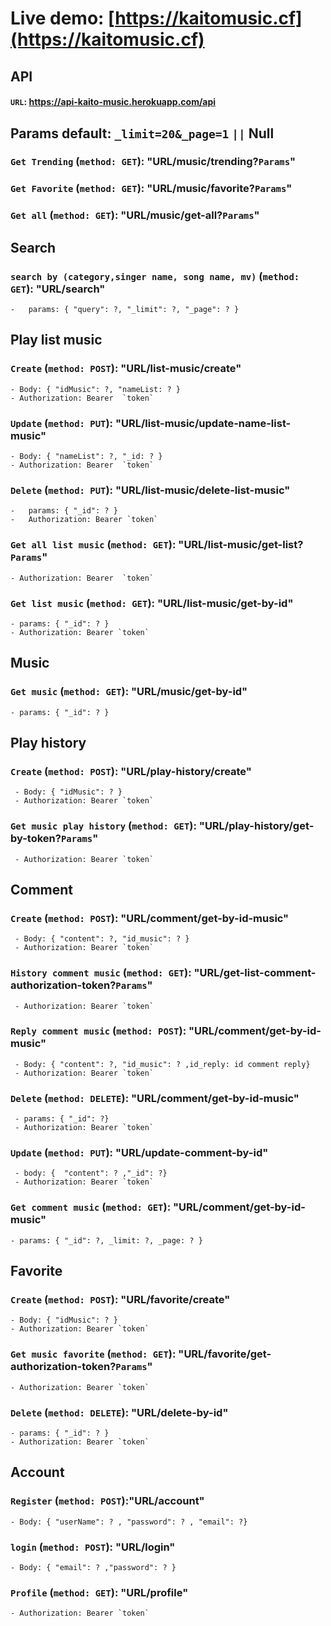 # Live demo: [https://kaitomusic.cf](https://kaitomusic.cf)

## API

#### `URL`: <https://api-kaito-music.herokuapp.com/api>

## Params default: `_limit=20&_page=1` `||` Null

### `Get Trending` (`method: GET`): "URL/music/trending?`Params`"

### `Get Favorite` (`method: GET`): "URL/music/favorite?`Params`"

### `Get all` (`method: GET`): "URL/music/get-all?`Params`"

## Search

### `search by (category,singer name, song name, mv)` (`method: GET`): "URL/search"

    -   params: { "query": ?, "_limit": ?, "_page": ? }

## Play list music

### `Create` (`method: POST`): "URL/list-music/create"

    - Body: { "idMusic": ?, "nameList: ? }
    - Authorization: Bearer  `token`

### `Update` (`method: PUT`): "URL/list-music/update-name-list-music"

    - Body: { "nameList": ?, "_id: ? }
    - Authorization: Bearer  `token`

### `Delete` (`method: PUT`): "URL/list-music/delete-list-music"

    -   params: { "_id": ? }
    -   Authorization: Bearer `token`

### `Get all list music` (`method: GET`): "URL/list-music/get-list?`Params`"

    - Authorization: Bearer  `token`

### `Get list music` (`method: GET`): "URL/list-music/get-by-id"

    - params: { "_id": ? }
    - Authorization: Bearer `token`

## Music

### `Get music` (`method: GET`): "URL/music/get-by-id"

    - params: { "_id": ? }

## Play history

### `Create` (`method: POST`): "URL/play-history/create"

     - Body: { "idMusic": ? }
     - Authorization: Bearer `token`

### `Get music play history` (`method: GET`): "URL/play-history/get-by-token?`Params`"

     - Authorization: Bearer `token`

## Comment

### `Create` (`method: POST`): "URL/comment/get-by-id-music"

     - Body: { "content": ?, "id_music": ? }
     - Authorization: Bearer `token`

### `History comment music` (`method: GET`): "URL/get-list-comment-authorization-token?`Params`"

     - Authorization: Bearer `token`

### `Reply comment music` (`method: POST`): "URL/comment/get-by-id-music"

     - Body: { "content": ?, "id_music": ? ,id_reply: id comment reply}
     - Authorization: Bearer `token`

### `Delete` (`method: DELETE`): "URL/comment/get-by-id-music"

     - params: { "_id": ?}
     - Authorization: Bearer `token`

### `Update` (`method: PUT`): "URL/update-comment-by-id"

     - body: {  "content": ? ,"_id": ?}
     - Authorization: Bearer `token`

### `Get comment music` (`method: GET`): "URL/comment/get-by-id-music"

    - params: { "_id": ?, _limit: ?, _page: ? }

## Favorite

### `Create` (`method: POST`): "URL/favorite/create"

    - Body: { "idMusic": ? }
    - Authorization: Bearer `token`

### `Get music favorite` (`method: GET`): "URL/favorite/get-authorization-token?`Params`"

    - Authorization: Bearer `token`

### `Delete` (`method: DELETE`): "URL/delete-by-id"

    - params: { "_id": ? }
    - Authorization: Bearer `token`

## Account

### `Register` (`method: POST`):"URL/account"

    - Body: { "userName": ? , "password": ? , "email": ?}

### `login` (`method: POST`): "URL/login"

    - Body: { "email": ? ,"password": ? }

### `Profile` (`method: GET`): "URL/profile"

    - Authorization: Bearer `token`
